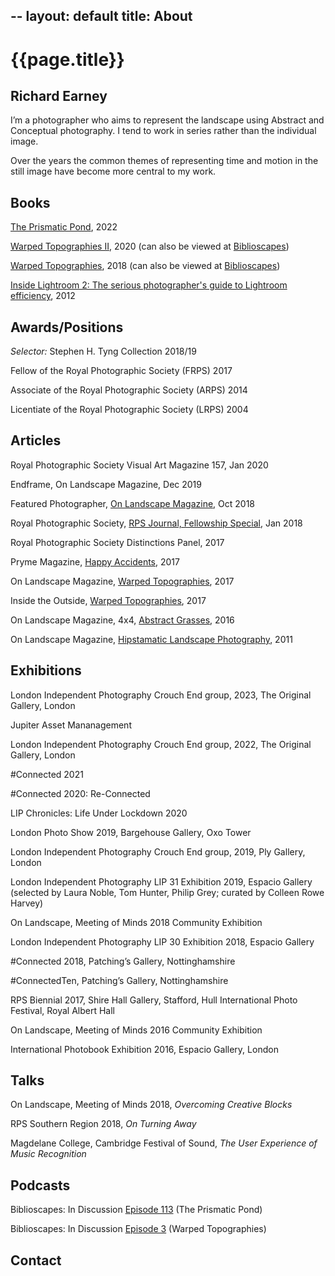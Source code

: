 --
layout: default
title: About
---

# {{page.title}}

## Richard Earney

I’m a photographer who aims to represent the landscape using Abstract and Conceptual photography. I tend to work in series rather than the individual image.

Over the years the common themes of representing time and motion in the still image have become more central to my work.

## Books

[The Prismatic Pond](https://method.photo/books/the-prismatic-pond), 2022

[Warped Topographies II](http://methodphotopress.uk/), 2020 (can also be viewed at [Biblioscapes](https://biblioscapes.com/library/warped-topographies-ii))

[Warped Topographies](https://www.kozubooks.com/books-new/richard-earney-warped-topographies), 2018 (can also be viewed at [Biblioscapes](https://biblioscapes.com/library/warped-topographies))

[Inside Lightroom 2: The serious photographer's guide to Lightroom efficiency](https://www.amazon.co.uk/Inside-Lightroom-serious-photographers-efficiency/dp/1138456306?crid=13UHN3DFGKZXT&keywords=Inside%20lightroom&qid=1666183854&sprefix=inside%20lightroom%2Caps%2C82&sr=8-1), 2012

## Awards/Positions

*Selector:* Stephen H. Tyng Collection 2018/19

Fellow of the Royal Photographic Society (FRPS) 2017

Associate of the Royal Photographic Society (ARPS) 2014

Licentiate of the Royal Photographic Society (LRPS) 2004

## Articles

Royal Photographic Society Visual Art Magazine 157, Jan 2020

Endframe, On Landscape Magazine, Dec 2019

Featured Photographer, [On Landscape Magazine](https://www.onlandscape.co.uk/2019/12/cemetery-bins-graveyards-graveyard/), Oct 2018

Royal Photographic Society, [RPS Journal, Fellowship Special](https://method.photo/s/RPS-Journal-January-2018.pdf), Jan 2018

Royal Photographic Society Distinctions Panel, 2017

Pryme Magazine, [Happy Accidents](http://prymeeditions.com/happy-accidents-september-2017), 2017

On Landscape Magazine, [Warped Topographies](https://www.onlandscape.co.uk/2017/04/warped-topographies/), 2017

Inside the Outside, [Warped Topographies](http://www.inside-the-outside.com/warped-topographies-richard-earney/), 2017

On Landscape Magazine,  4x4, [Abstract Grasses](https://www.onlandscape.co.uk/2016/01/subscribers-4x4-portfolios-106/), 2016

On Landscape Magazine, [Hipstamatic Landscape Photography](https://www.onlandscape.co.uk/2011/11/hipstamatic-landscape-photography/), 2011

## Exhibitions

London Independent Photography Crouch End group, 2023, The Original Gallery, London

Jupiter Asset Mananagement

London Independent Photography Crouch End group, 2022, The Original Gallery, London

#Connected 2021

#Connected 2020: Re-Connected

LIP Chronicles: Life Under Lockdown 2020

London Photo Show 2019, Bargehouse Gallery, Oxo Tower

London Independent Photography Crouch End group, 2019, Ply Gallery, London

London Independent Photography LIP 31 Exhibition 2019, Espacio Gallery (selected by Laura Noble, Tom Hunter, Philip Grey; curated by Colleen Rowe Harvey)

On Landscape, Meeting of Minds 2018 Community Exhibition

London Independent Photography LIP 30 Exhibition 2018, Espacio Gallery

#Connected 2018, Patching’s Gallery, Nottinghamshire

#ConnectedTen, Patching’s Gallery, Nottinghamshire

RPS Biennial 2017, Shire Hall Gallery, Stafford, Hull International Photo Festival, Royal Albert Hall

On Landscape, Meeting of Minds 2016 Community Exhibition

International Photobook Exhibition 2016, Espacio Gallery, London

## Talks

On Landscape, Meeting of Minds 2018, *Overcoming Creative Blocks*

RPS Southern Region 2018, *On Turning Away*

Magdelane College, Cambridge Festival of Sound, *The User Experience of Music Recognition*


## Podcasts

Biblioscapes: In Discussion [Episode 113](https://biblioscapes.com/in-discussion/richard-earney-1) (The Prismatic Pond)

Biblioscapes: In Discussion [Episode 3](https://biblioscapes.com/in-discussion/richard-earney) (Warped Topographies)

## Contact

